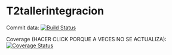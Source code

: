 # T2tallerintegracion

Commit data: [![Build Status](https://api.travis-ci.org/eczerega/T2tallerintegracion.png)](https://travis-ci.org/eczerega/T2tallerintegracion)

Coverage (HACER CLICK PORQUE A VECES NO SE ACTUALIZA): [![Coverage Status](https://coveralls.io/repos/github/eczerega/T2tallerintegracion/badge.svg?branch=master)](https://coveralls.io/github/eczerega/T2tallerintegracion?branch=master)